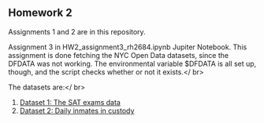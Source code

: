 ## <b>Homework 2</b>

<p>Assignments 1 and 2 are in this repository.</ br>

Assignment 3 in HW2_assignment3_rh2684.ipynb Jupiter Notebook. This assignment is done fetching the NYC Open Data datasets, since the DFDATA was not working. The environmental variable $DFDATA is all set up, though, and the script checks whether or not it exists.</ br>

The datasets are:</ br>

1. <a href = "https://data.cityofnewyork.us/resource/rt5r-ie69.csv" target = "_blank"> Dataset 1: The SAT exams data </a>
2. <a href = "https://data.cityofnewyork.us/resource/gqrb-77i6.csv" target = "_blank"> Dataset 2: Daily inmates in custody</a></p>